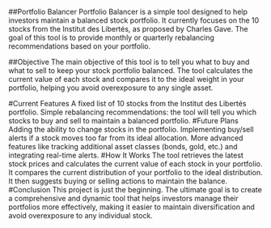 ##Portfolio Balancer
Portfolio Balancer is a simple tool designed to help investors maintain a balanced stock portfolio. It currently focuses on the 10 stocks from the Institut des Libertés, as proposed by Charles Gave. The goal of this tool is to provide monthly or quarterly rebalancing recommendations based on your portfolio.

##Objective
The main objective of this tool is to tell you what to buy and what to sell to keep your stock portfolio balanced. The tool calculates the current value of each stock and compares it to the ideal weight in your portfolio, helping you avoid overexposure to any single asset.

#Current Features
A fixed list of 10 stocks from the Institut des Libertés portfolio.
Simple rebalancing recommendations: the tool will tell you which stocks to buy and sell to maintain a balanced portfolio.
#Future Plans
Adding the ability to change stocks in the portfolio.
Implementing buy/sell alerts if a stock moves too far from its ideal allocation.
More advanced features like tracking additional asset classes (bonds, gold, etc.) and integrating real-time alerts.
#How It Works
The tool retrieves the latest stock prices and calculates the current value of each stock in your portfolio.
It compares the current distribution of your portfolio to the ideal distribution.
It then suggests buying or selling actions to maintain the balance.
#Conclusion
This project is just the beginning. The ultimate goal is to create a comprehensive and dynamic tool that helps investors manage their portfolios more effectively, making it easier to maintain diversification and avoid overexposure to any individual stock.
